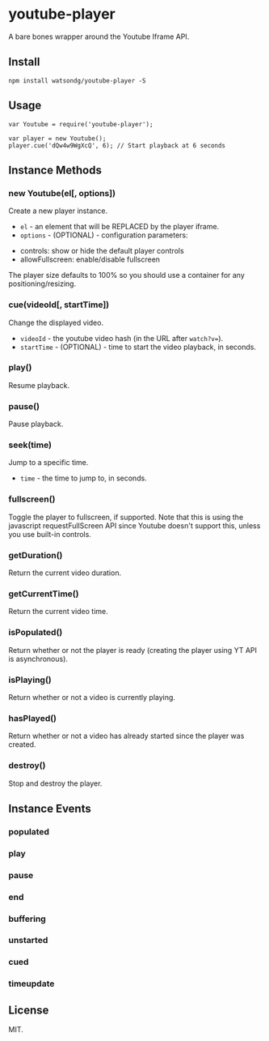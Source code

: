 youtube-player
===

A bare bones wrapper around the Youtube Iframe API.

## Install

```
npm install watsondg/youtube-player -S
```

## Usage

```
var Youtube = require('youtube-player');

var player = new Youtube();
player.cue('dQw4w9WgXcQ', 6); // Start playback at 6 seconds
```

## Instance Methods

### new Youtube(el[, options])

Create a new player instance.
* `el` - an element that will be REPLACED by the player iframe.
* `options` - (OPTIONAL) - configuration parameters:
- controls: show or hide the default player controls
- allowFullscreen: enable/disable fullscreen

The player size defaults to 100% so you should use a container for any positioning/resizing.

### cue(videoId[, startTime])

Change the displayed video.
* `videoId` - the youtube video hash (in the URL after `watch?v=`).
* `startTime` - (OPTIONAL) - time to start the video playback, in seconds.

### play()

Resume playback.

### pause()

Pause playback.

### seek(time)

Jump to a specific time.
* `time` - the time to jump to, in seconds.

### fullscreen()

Toggle the player to fullscreen, if supported. Note that this is using the javascript requestFullScreen API since Youtube doesn't support this, unless you use built-in controls.

### getDuration()

Return the current video duration.

### getCurrentTime()

Return the current video time.

### isPopulated()

Return whether or not the player is ready (creating the player using YT API is asynchronous).

### isPlaying()

Return whether or not a video is currently playing.

### hasPlayed()

Return whether or not a video has already started since the player was created.

### destroy()

Stop and destroy the player.

## Instance Events

### populated
### play
### pause
### end
### buffering
### unstarted
### cued
### timeupdate

## License
MIT.